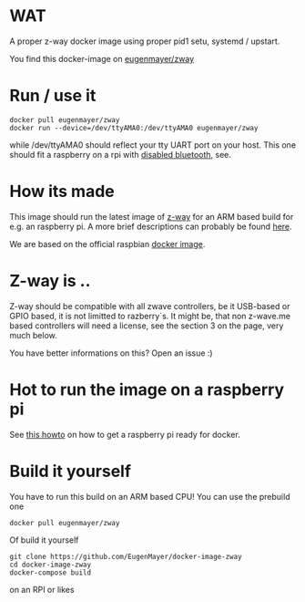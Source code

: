 # WAT
A proper z-way docker image using proper pid1 setu, systemd / upstart.

You find this docker-image on [eugenmayer/zway](https://hub.docker.com/r/eugenmayer/zway)

# Run / use it

```
docker pull eugenmayer/zway
docker run --device=/dev/ttyAMA0:/dev/ttyAMA0 eugenmayer/zway
```

while /dev/ttyAMA0 should reflect your tty UART port on your host. This one should fit a raspberry on a rpi with [disabled bluetooth](https://github.com/EugenMayer/home-assistant-raspberry-zwave/wiki/RPI3.-Raspberry-PI-3---GPIO-Zwave-controller-**only**:-Disable-Bluetooth), see.

# How its made
This image should run the latest image of [z-way](https://github.com/Z-Wave-Me/home-automation) for an ARM based build for e.g. an raspberry pi.
A more brief descriptions can probably be found [here](https://www.z-wave.me/index.php?id=22).

We are based on the official raspbian [docker image](resin/rpi-raspbian:jessie).

# Z-way is ..
Z-way should be compatible with all zwave controllers, be it USB-based or GPIO based, it is not limitted to razberry`s.
It might be, that non z-wave.me based controllers will need a license, see the section 3 on the page, very much below.

You have better informations on this? Open an issue :)

# Hot to run the image on a raspberry pi
See [this howto](https://github.com/EugenMayer/home-assistant-raspberry-zwave/wiki/1.1-Raspbian-OS-with-Docker) on how to get a raspberry pi ready for docker.

# Build it yourself

You have to run this build on an ARM based CPU!
You can use the prebuild one

```
docker pull eugenmayer/zway
```

Of build it yourself

```
git clone https://github.com/EugenMayer/docker-image-zway
cd docker-image-zway
docker-compose build
```

on an RPI or likes
